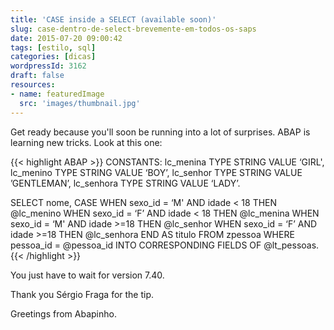 ```yaml
---
title: 'CASE inside a SELECT (available soon)'
slug: case-dentro-de-select-brevemente-em-todos-os-saps
date: 2015-07-20 09:00:42
tags: [estilo, sql]
categories: [dicas]
wordpressId: 3162
draft: false
resources:
- name: featuredImage
  src: 'images/thumbnail.jpg'
---
```

Get ready because you'll soon be running into a lot of surprises. ABAP is learning new tricks. Look at this one:


{{< highlight ABAP >}}
CONSTANTS:
  lc_menina TYPE STRING VALUE ‘GIRL',
  lc_menino TYPE STRING VALUE ‘BOY’,
  lc_senhor TYPE STRING VALUE ’GENTLEMAN’,
  lc_senhora TYPE STRING VALUE ‘LADY’.

SELECT nome,
 CASE
   WHEN sexo_id = ‘M' AND idade < 18 THEN @lc_menino
   WHEN sexo_id = ‘F’ AND idade < 18 THEN @lc_menina
   WHEN sexo_id = ‘M' AND idade >=18 THEN @lc_senhor
   WHEN sexo_id = ‘F’ AND idade >=18 THEN @lc_senhora
 END AS titulo
FROM zpessoa
WHERE pessoa_id = @pessoa_id
INTO CORRESPONDING FIELDS OF @lt_pessoas.
{{< /highlight >}}

You just have to wait for version 7.40.

Thank you Sérgio Fraga for the tip.

Greetings from Abapinho.
